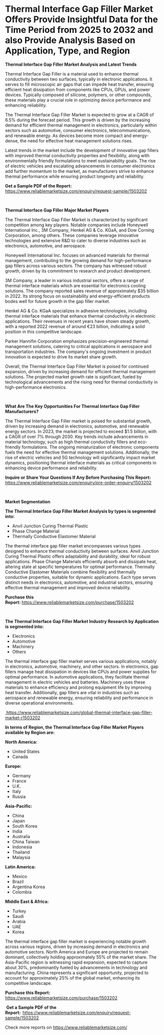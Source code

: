 <p><h1>Thermal Interface Gap Filler Market Offers Provide Insightful Data for the Time Period from 2025 to 2032 and also Provide Analysis Based on Application, Type, and Region</h1></p><p><strong>Thermal Interface Gap Filler Market Analysis and Latest Trends</strong></p>
<p><p>Thermal Interface Gap Filler is a material used to enhance thermal conductivity between two surfaces, typically in electronic applications. It serves to fill microscopic air gaps that can impede heat transfer, ensuring efficient heat dissipation from components like CPUs, GPUs, and power devices. Typically composed of silicone, polymers, or other compounds, these materials play a crucial role in optimizing device performance and enhancing reliability.</p><p>The Thermal Interface Gap Filler Market is expected to grow at a CAGR of 6.5% during the forecast period. This growth is driven by the increasing demand for efficient thermal management in electronics, particularly within sectors such as automotive, consumer electronics, telecommunications, and renewable energy. As devices become more compact and energy-dense, the need for effective heat management solutions rises. </p><p>Latest trends in the market include the development of innovative gap fillers with improved thermal conductivity properties and flexibility, along with environmentally friendly formulations to meet sustainability goals. The rise of electric vehicles and escalating advancements in consumer electronics add further momentum to the market, as manufacturers strive to enhance thermal performance while ensuring product longevity and reliability.</p></p>
<p><strong>Get a Sample PDF of the Report:&nbsp;</strong> <a href="https://www.reliablemarketsize.com/enquiry/request-sample/1503202?utm_campaign=2447&utm_medium=2&utm_source=Github&utm_content=ia&utm_term=23032025&utm_id=thermal-interface-gap-filler">https://www.reliablemarketsize.com/enquiry/request-sample/1503202</a></p>
<p>&nbsp;</p>
<p><strong>Thermal Interface Gap Filler Major Market Players</strong></p>
<p><p>The Thermal Interface Gap Filler Market is characterized by significant competition among key players. Notable companies include Honeywell International Inc., 3M Company, Henkel AG & Co. KGaA, and Dow Corning Corporation, among others. These companies leverage innovative technologies and extensive R&D to cater to diverse industries such as electronics, automotive, and aerospace.</p><p>Honeywell International Inc. focuses on advanced materials for thermal management, contributing to the growing demand for high-performance gap fillers across various sectors. The company has witnessed robust growth, driven by its commitment to research and product development. </p><p>3M Company, a leader in various industrial sectors, offers a range of thermal interface materials which are essential for electronics cooling solutions. The company reported sales revenue of approximately $35 billion in 2022. Its strong focus on sustainability and energy-efficient products bodes well for future growth in the gap filler market.</p><p>Henkel AG & Co. KGaA specializes in adhesive technologies, including thermal interface materials that enhance thermal conductivity in electronic applications. Their revenues in recent years have shown steady growth, with a reported 2022 revenue of around €23 billion, indicating a solid position in this competitive landscape.</p><p>Parker Hannifin Corporation emphasizes precision-engineered thermal management solutions, catering to critical applications in aerospace and transportation industries. The company's ongoing investment in product innovation is expected to drive its market share growth.</p><p>Overall, the Thermal Interface Gap Filler Market is poised for continued expansion, driven by increasing demand for efficient thermal management solutions. The projected market growth rate is significant, fueled by technological advancements and the rising need for thermal conductivity in high-performance electronics.</p></p>
<p>&nbsp;</p>
<p><strong>What Are The Key Opportunities For Thermal Interface Gap Filler Manufacturers?</strong></p>
<p><p>The Thermal Interface Gap Filler market is poised for substantial growth, driven by increasing demand in electronics, automotive, and renewable energy sectors. In 2023, the market is projected to exceed $1.5 billion, with a CAGR of over 7% through 2030. Key trends include advancements in material technology, such as high thermal conductivity fillers and eco-friendly formulations. The ongoing miniaturization of electronic components fuels the need for effective thermal management solutions. Additionally, the rise of electric vehicles and 5G technology will significantly impact market dynamics, positioning thermal interface materials as critical components in enhancing device performance and reliability.</p></p>
<p><strong>Inquire or Share Your Questions If Any Before Purchasing This Report:</strong> <a href="https://www.reliablemarketsize.com/enquiry/pre-order-enquiry/1503202?utm_campaign=2447&utm_medium=2&utm_source=Github&utm_content=ia&utm_term=23032025&utm_id=thermal-interface-gap-filler">https://www.reliablemarketsize.com/enquiry/pre-order-enquiry/1503202</a></p>
<p>&nbsp;</p>
<p><strong>Market Segmentation</strong></p>
<p><strong>The Thermal Interface Gap Filler Market Analysis by types is segmented into:</strong></p>
<p><ul><li>Anvil Junction Curing Thermal Plastic</li><li>Phase Change Material</li><li>Thermally Conductive Elastomer Material</li></ul></p>
<p><p>The thermal interface gap filler market encompasses various types designed to enhance thermal conductivity between surfaces. Anvil Junction Curing Thermal Plastic offers adaptability and durability, ideal for robust applications. Phase Change Materials efficiently absorb and dissipate heat, altering state at specific temperatures for optimal performance. Thermally Conductive Elastomer Materials combine flexibility and thermally conductive properties, suitable for dynamic applications. Each type serves distinct needs in electronics, automotive, and industrial sectors, ensuring effective thermal management and improved device reliability.</p></p>
<p><strong>Purchase this Report:&nbsp;</strong><a href="https://www.reliablemarketsize.com/purchase/1503202?utm_campaign=2447&utm_medium=2&utm_source=Github&utm_content=ia&utm_term=23032025&utm_id=thermal-interface-gap-filler">https://www.reliablemarketsize.com/purchase/1503202</a></p>
<p>&nbsp;</p>
<p><strong>The Thermal Interface Gap Filler Market Industry Research by Application is segmented into:</strong></p>
<p><ul><li>Electronics</li><li>Automotive</li><li>Machinery</li><li>Others</li></ul></p>
<p><p>The thermal interface gap filler market serves various applications, notably in electronics, automotive, machinery, and other sectors. In electronics, gap fillers manage heat dissipation in devices like CPUs and power supplies for optimal performance. In automotive applications, they facilitate thermal management in electric vehicles and batteries. Machinery uses these materials to enhance efficiency and prolong equipment life by improving heat transfer. Additionally, gap fillers are vital in industries such as aerospace and renewable energy, ensuring reliability and performance in diverse operational environments.</p></p>
<p><a href="https://www.reliablemarketsize.com/global-thermal-interface-gap-filler-market-r1503202?utm_campaign=2447&utm_medium=2&utm_source=Github&utm_content=ia&utm_term=23032025&utm_id=thermal-interface-gap-filler">&nbsp;https://www.reliablemarketsize.com/global-thermal-interface-gap-filler-market-r1503202</a></p>
<p><strong>In terms of Region, the Thermal Interface Gap Filler Market Players available by Region are:</strong></p>
<p>
    <p> <strong> North America: </strong>
        <ul>
            <li>United States</li>
            <li>Canada</li>
        </ul>
        </p> 
    <p> <strong> Europe: </strong>
        <ul>
            <li>Germany</li>
            <li>France</li>
            <li>U.K.</li>
            <li>Italy</li>
            <li>Russia</li>
        </ul>
        </p> 
    <p> <strong> Asia-Pacific: </strong>
        <ul>
            <li>China</li>
            <li>Japan</li>
            <li>South Korea</li>
            <li>India</li>
            <li>Australia</li>
            <li>China Taiwan</li>
            <li>Indonesia</li>
            <li>Thailand</li>
            <li>Malaysia</li>
        </ul>
        </p> 
    <p> <strong> Latin America: </strong>
        <ul>
            <li>Mexico</li>
            <li>Brazil</li>
            <li>Argentina Korea</li>
            <li>Colombia</li>
        </ul>
        </p> 
    <p> <strong> Middle East & Africa: </strong>
        <ul>
            <li>Turkey</li>
            <li>Saudi</li>
            <li>Arabia</li>
            <li>UAE</li>
            <li>Korea</li>
        </ul>
    </p>
    </p>
<p><p>The thermal interface gap filler market is experiencing notable growth across various regions, driven by increasing demand in electronics and automotive sectors. North America and Europe are projected to remain dominant, collectively holding approximately 55% of the market share. The Asia-Pacific region is witnessing rapid expansion, expected to capture about 30%, predominantly fueled by advancements in technology and manufacturing. China represents a significant opportunity, projected to account for approximately 25% of the global market, enhancing its competitive landscape.</p></p>
<p><strong>Purchase this Report: </strong><a href="https://www.reliablemarketsize.com/purchase/1503202?utm_campaign=2447&utm_medium=2&utm_source=Github&utm_content=ia&utm_term=23032025&utm_id=thermal-interface-gap-filler">https://www.reliablemarketsize.com/purchase/1503202</a></p>
<p>&nbsp;<strong>Get a Sample PDF of the Report:&nbsp;&nbsp;</strong><a href="https://www.reliablemarketsize.com/enquiry/request-sample/1503202?utm_campaign=2447&utm_medium=2&utm_source=Github&utm_content=ia&utm_term=23032025&utm_id=thermal-interface-gap-filler">https://www.reliablemarketsize.com/enquiry/request-sample/1503202</a></p>
<p><strong></strong></p>
<p>Check more reports on <a href="https://www.reliablemarketsize.com/?utm_campaign=2447&utm_medium=2&utm_source=Github&utm_content=ia&utm_term=23032025&utm_id=thermal-interface-gap-filler">https://www.reliablemarketsize.com/</a></p>